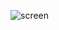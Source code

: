 
![screen](https://github.com/JunaidKhan44/Nature-Photo-Frame/assets/80524662/fe413fba-97b0-4cc9-a499-eb6410f87168)
